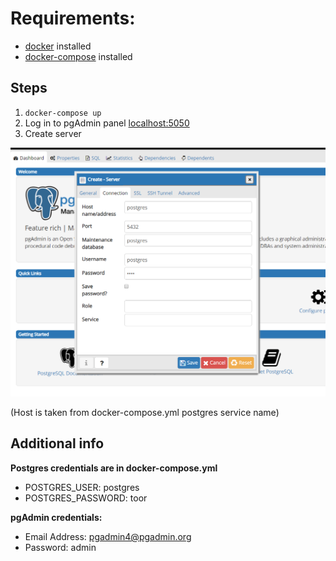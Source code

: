 # Requirements:
* [docker](https://docs.docker.com/install//) installed
* [docker-compose](https://docs.docker.com/compose/install/) installed

## Steps
1. `docker-compose up`
2. Log in to pgAdmin panel [localhost:5050](http://localhost:5050/)
2. Create server

![Create server](doc/connection.PNG?raw=true)

(Host is taken from docker-compose.yml postgres service name)

## Additional info
**Postgres credentials are in docker-compose.yml**
* POSTGRES_USER: postgres
* POSTGRES_PASSWORD: toor



**pgAdmin credentials:**
* Email Address: pgadmin4@pgadmin.org
* Password: admin
